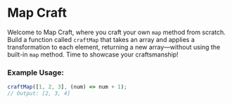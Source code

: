 # Map Craft

Welcome to Map Craft, where you craft your own `map` method from scratch. Build a function called `craftMap` that takes an array and applies a transformation to each element, returning a new array—without using the built-in `map` method. Time to showcase your craftsmanship!

### Example Usage:

```js
craftMap([1, 2, 3], (num) => num + 1);
// Output: [2, 3, 4]
```
